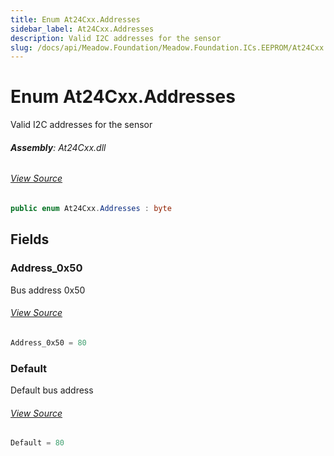 ```yaml
---
title: Enum At24Cxx.Addresses
sidebar_label: At24Cxx.Addresses
description: Valid I2C addresses for the sensor
slug: /docs/api/Meadow.Foundation/Meadow.Foundation.ICs.EEPROM/At24Cxx.Addresses
---
```

# Enum At24Cxx.Addresses
Valid I2C addresses for the sensor

###### **Assembly**: At24Cxx.dll
###### [View Source](https://github.com/WildernessLabs/Meadow.Foundation.git/blob/develop/Source/Meadow.Foundation.Peripherals/ICs.EEPROM.At24Cxx/Driver/At24Cxx.Enums.cs#L8)
```csharp title="Declaration"
public enum At24Cxx.Addresses : byte
```
## Fields
### Address_0x50
Bus address 0x50
###### [View Source](https://github.com/WildernessLabs/Meadow.Foundation.git/blob/develop/Source/Meadow.Foundation.Peripherals/ICs.EEPROM.At24Cxx/Driver/At24Cxx.Enums.cs#L13)
```csharp title="Declaration"
Address_0x50 = 80
```
### Default
Default bus address
###### [View Source](https://github.com/WildernessLabs/Meadow.Foundation.git/blob/develop/Source/Meadow.Foundation.Peripherals/ICs.EEPROM.At24Cxx/Driver/At24Cxx.Enums.cs#L17)
```csharp title="Declaration"
Default = 80
```
